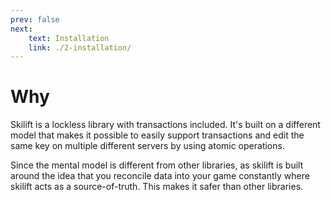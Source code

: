 ```yaml
---
prev: false
next:
    text: Installation
    link: ./2-installation/
---
```


# Why

Skilift is a lockless library with transactions included. It's built on a different model that makes it possible to easily support transactions and edit the same key on multiple different servers by using atomic operations.

Since the mental model is different from other libraries, as skilift is built around the idea that you reconcile data into your game constantly where skilift acts as a source-of-truth. This makes it safer than other libraries.
